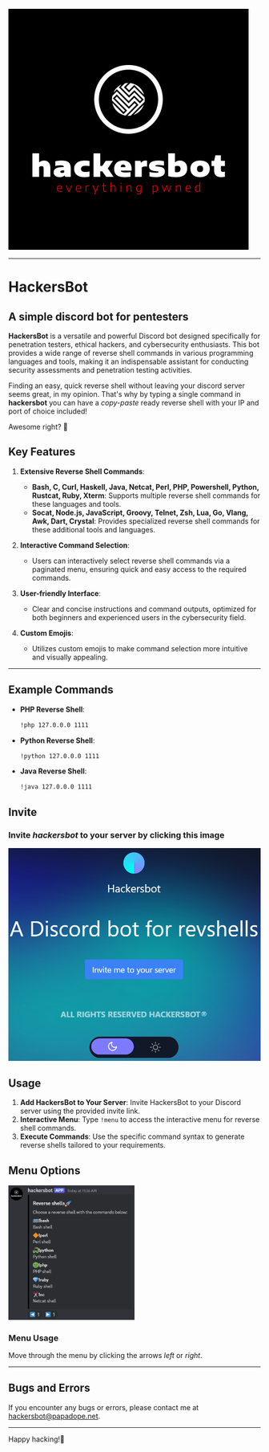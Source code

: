 ![logo](/images/hackersbot.png)
___

# HackersBot
## A simple discord bot for pentesters

**HackersBot** is a versatile and powerful Discord bot designed specifically for penetration testers, ethical hackers, and cybersecurity enthusiasts. This bot provides a wide range of reverse shell commands in various programming languages and tools, making it an indispensable assistant for conducting security assessments and penetration testing activities.

Finding an easy, quick reverse shell without leaving your discord server seems great, in my opinion. That's why by typing a single command in **hackersbot** you can have a _copy-paste_ ready reverse shell with your IP and port of choice included!

Awesome right? 🥳

## Key Features

1. **Extensive Reverse Shell Commands**:
    - **Bash, C, Curl, Haskell, Java, Netcat, Perl, PHP, Powershell, Python, Rustcat, Ruby, Xterm**: Supports multiple reverse shell commands for these languages and tools.
    - **Socat, Node.js, JavaScript, Groovy, Telnet, Zsh, Lua, Go, Vlang, Awk, Dart, Crystal**: Provides specialized reverse shell commands for these additional tools and languages.

2. **Interactive Command Selection**:
    - Users can interactively select reverse shell commands via a paginated menu, ensuring quick and easy access to the required commands.

3. **User-friendly Interface**:
    - Clear and concise instructions and command outputs, optimized for both beginners and experienced users in the cybersecurity field.

4. **Custom Emojis**:
    - Utilizes custom emojis to make command selection more intuitive and visually appealing.

***

## Example Commands

- **PHP Reverse Shell**:
    ```sh
    !php 127.0.0.0 1111
    ```

- **Python Reverse Shell**:
    ```sh
    !python 127.0.0.0 1111
    ```

- **Java Reverse Shell**:
    ```sh
    !java 127.0.0.0 1111
    ```

## Invite
### Invite *hackersbot* to your server by clicking this image

[![HackersBot](https://github.com/Papadope/Hackersbot_Discord/blob/main/images/website.png)](https://hackersbot.io/)

## Usage

1. **Add HackersBot to Your Server**: Invite HackersBot to your Discord server using the provided invite link.
2. **Interactive Menu**: Type `!menu` to access the interactive menu for reverse shell commands.
3. **Execute Commands**: Use the specific command syntax to generate reverse shells tailored to your requirements.


## Menu Options

<p float="left">
  <img src="https://github.com/Papadope/Hackersbot_Discord/blob/main/images/menu1.png" alt="Menu Option 1" width="50%" />
</p>

### Menu Usage
Move through the menu by clicking the arrows _left_ or _right_.

---

## Bugs and Errors

If you encounter any bugs or errors, please contact me at [hackersbot@papadope.net](mailto:hackersbot@papadope.net).

---

Happy hacking!🚀

